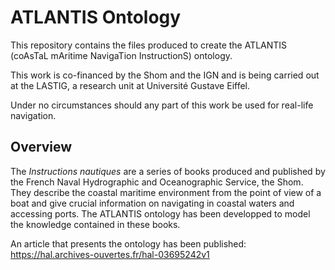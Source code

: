 # ATLANTIS Ontology
This repository contains the files produced to create the ATLANTIS (coAsTaL mAritime NavigaTion InstructionS) ontology.

This work is co-financed by the Shom and the IGN and is being carried out at the LASTIG, a research unit at Université Gustave Eiffel.

Under no circumstances should any part of this work be used for real-life navigation.

## Overview
The _Instructions nautiques_ are a series of books produced and published by the French Naval Hydrographic and Oceanographic Service, the Shom. They describe the coastal maritime environment from the point of view of a boat and give crucial information on navigating in coastal waters and accessing ports. The ATLANTIS ontology has been developped to model the knowledge contained in these books.

An article that presents the ontology has been published: https://hal.archives-ouvertes.fr/hal-03695242v1